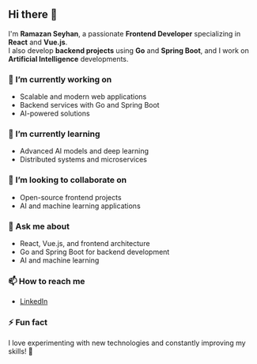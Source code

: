 ## Hi there 👋

I'm **Ramazan Seyhan**, a passionate **Frontend Developer** specializing in **React** and **Vue.js**.  
I also develop **backend projects** using **Go** and **Spring Boot**, and I work on **Artificial Intelligence** developments.  

### 🔭 I’m currently working on
- Scalable and modern web applications  
- Backend services with Go and Spring Boot  
- AI-powered solutions  

### 🌱 I’m currently learning
- Advanced AI models and deep learning  
- Distributed systems and microservices  

### 👯 I’m looking to collaborate on
- Open-source frontend projects  
- AI and machine learning applications  

### 💬 Ask me about
- React, Vue.js, and frontend architecture  
- Go and Spring Boot for backend development  
- AI and machine learning  

### 📫 How to reach me
- [LinkedIn](https://www.linkedin.com/in/ramazanseyhan/)  

### ⚡ Fun fact
I love experimenting with new technologies and constantly improving my skills! 🚀  
